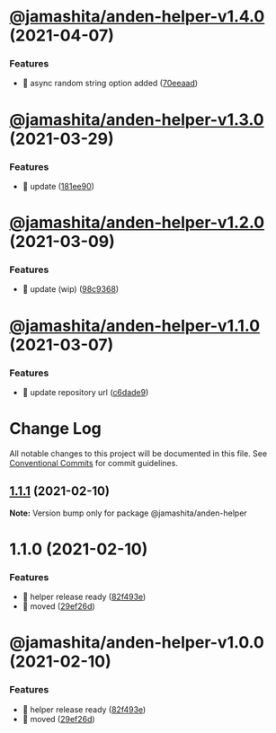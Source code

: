 # [@jamashita/anden-helper-v1.4.0](https://github.com/jamashita/anden/compare/@jamashita/anden-helper-v1.3.0...@jamashita/anden-helper-v1.4.0) (2021-04-07)


### Features

* 🎸 async random string option added ([70eeaad](https://github.com/jamashita/anden/commit/70eeaadd038ae251d1945fdb9cc65e51674a3fa3))

# [@jamashita/anden-helper-v1.3.0](https://github.com/jamashita/anden/compare/@jamashita/anden-helper-v1.2.0...@jamashita/anden-helper-v1.3.0) (2021-03-29)


### Features

* 🎸 update ([181ee90](https://github.com/jamashita/anden/commit/181ee903f4e54a87120e534b790c48c69f1b426e))

# [@jamashita/anden-helper-v1.2.0](https://github.com/jamashita/anden/compare/@jamashita/anden-helper-v1.1.0...@jamashita/anden-helper-v1.2.0) (2021-03-09)


### Features

* 🎸 update (wip) ([98c9368](https://github.com/jamashita/anden/commit/98c9368afd959c38d7e9d07cbda0658a12add0ba))

# [@jamashita/anden-helper-v1.1.0](https://github.com/jamashita/anden/compare/@jamashita/anden-helper-v1.0.0...@jamashita/anden-helper-v1.1.0) (2021-03-07)


### Features

* 🎸 update repository url ([c6dade9](https://github.com/jamashita/anden/commit/c6dade9fd10eb259cda87b1b9c88ad196e28776d))

# Change Log

All notable changes to this project will be documented in this file.
See [Conventional Commits](https://conventionalcommits.org) for commit guidelines.

## [1.1.1](https://github.com/jamashita/anden.git/packages/helper/compare/@jamashita/anden-helper@1.1.0...@jamashita/anden-helper@1.1.1) (2021-02-10)

**Note:** Version bump only for package @jamashita/anden-helper





# 1.1.0 (2021-02-10)


### Features

* 🎸 helper release ready ([82f493e](https://github.com/jamashita/anden.git/packages/helper/commit/82f493e1a5df230c52aa5c10914df997921c4855))
* 🎸 moved ([29ef26d](https://github.com/jamashita/anden.git/packages/helper/commit/29ef26d9403ae718720fa9706f01c860b9a5d79a))





# @jamashita/anden-helper-v1.0.0 (2021-02-10)


### Features

* 🎸 helper release ready ([82f493e](https://github.com/jamashita/anden/commit/82f493e1a5df230c52aa5c10914df997921c4855))
* 🎸 moved ([29ef26d](https://github.com/jamashita/anden/commit/29ef26d9403ae718720fa9706f01c860b9a5d79a))
